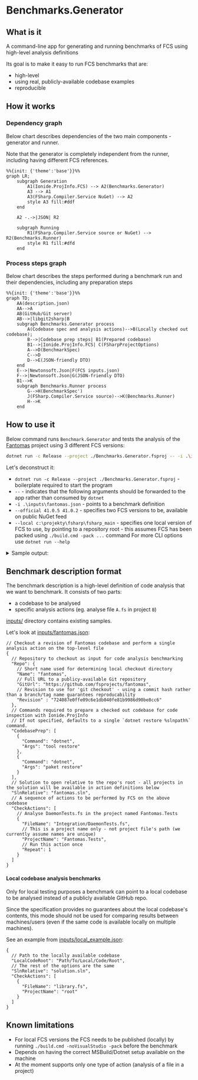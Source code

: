 # Benchmarks.Generator

## What is it
A command-line app for generating and running benchmarks of FCS using high-level analysis definitions

Its goal is to make it easy to run FCS benchmarks that are:
* high-level
* using real, publicly-available codebase examples
* reproducible

## How it works
### Dependency graph
Below chart describes dependencies of the two main components - generator and runner.

Note that the generator is completely independent from the runner, including having different FCS references. 
```mermaid
%%{init: {'theme':'base'}}%%
graph LR;
    subgraph Generation
        A1(Ionide.ProjInfo.FCS) --> A2(Benchmarks.Generator)
        A3 --> A1
        A3(FSharp.Compiler.Service NuGet) --> A2
        style A3 fill:#ddf
    end

    A2 -.->|JSON| R2
    
    subgraph Running
        R1(FSharp.Compiler.Service source or NuGet) --> R2(Benchmarks.Runner)
        style R1 fill:#dfd
    end
```
### Process steps graph
Below chart describes the steps performed during a benchmark run and their dependencies, including any preparation steps
```mermaid
%%{init: {'theme':'base'}}%%
graph TD;
    AA(description.json)
    AA-->A
    AB(GitHub/Git server)
    AB-->|libgit2sharp|B
    subgraph Benchmarks.Generator process
        A(Codebase spec and analysis actions)-->B(Locally checked out codebase);
        B-->|Codebase prep steps| B1(Prepared codebase)
        B1-->|Ionide.ProjInfo.FCS| C(FSharpProjectOptions)
        A-->D(BenchmarkSpec)
        C-->D
        D-->E(JSON-friendly DTO)
    end
    E-->|Newtonsoft.Json|F(FCS inputs.json)
    F-->|Newtonsoft.Json|G(JSON-friendly DTO)
    B1-->K
    subgraph Benchmarks.Runner process
        G-->H(BenchmarkSpec')
        J(FSharp.Compiler.Service source)-->K(Benchmarks.Runner)
        H-->K
    end
```
## How to use it
Below command runs `Benchmark.Generator` and tests the analysis of the [Fantomas](https://github.com/fsprojects/fantomas) project using 3 different FCS versions: 
```bash
dotnet run -c Release --project ./Benchmarks.Generator.fsproj -- -i .\inputs\fantomas.json --official 41.0.5 41.0.2 --local c:\projekty\fsharp\fsharp_main -n 1 
```
Let's deconstruct it:
- `dotnet run -c Release --project ./Benchmarks.Generator.fsproj` - boilerplate required to start the program
- ` -- ` - indicates that the following arguments should be forwarded to the app rather than consumed by `dotnet`
- `-i .\inputs\fantomas.json` - points to a benchmark definition
- `--official 41.0.5 41.0.2` - specifies two FCS versions to be, available on public NuGet feed
- `--local c:\projekty\fsharp\fsharp_main` - specifies one local version of FCS to use, by pointing to a repository root - this assumes FCS has been packed using `./build.cmd -pack ...` command
For more CLI options use `dotnet run --help`

<details>
<summary>Sample output:</summary>

```bash
[23:55:02 INF] PrepareCodebase: Preparing repo fantomas (https://github.com/fsprojects/fantomas) @ 0fe6785076e045f28e4c88e6a57dd09b649ce671
[23:55:02 INF] PrepareCodebase: .artifacts\fantomas\0fe6785076e045f28e4c88e6a57dd09b649ce671 already exists - will assume the correct repository is already checked out
[23:55:02 INF] PrepareCodebase: Running 3 codebase prep steps
[23:55:05 INF] LoadOptions: 7 projects loaded from C:\projekty\fsharp\fsharp-benchmark-generator\.artifacts\fantomas\0fe6785076e045f28e4c88e6a57dd09b649ce671\fantomas.sln
[23:55:05 INF] PrepareAndRun: Serializing inputs as C:\projekty\fsharp\fsharp-benchmark-generator\.artifacts\fantomas\0fe6785076e045f28e4c88e6a57dd09b649ce671\.artifacts\2022-08-24_22-55-05.fcsinputs.json
[23:55:05 INF] Run: Starting the benchmark:
- Full BDN output can be found in C:\projekty\fsharp\fsharp-benchmark-generator\bin\Release\net6.0\Benchmarks.Runner\BenchmarkDotNet.Artifacts/*.log.
- Full commandline: 'dotnet run -c Release -- --input=C:\projekty\fsharp\fsharp-benchmark-generator\.artifacts\fantomas\0fe6785076e045f28e4c88e6a57dd09b649ce671\.artifacts\2022-08-24_22-55-05.fcsinputs.json --iterations=2 --warmups=1 --official 41.0.5 41.0.2 --local c:\projekty\fsharp\fsharp_main'
- Working directory: 'C:\projekty\fsharp\fsharp-benchmark-generator\bin\Release\net6.0\Benchmarks.Runner'.
[23:58:10 INF] Run:
[23:58:10 INF] Run: BenchmarkDotNet=v0.13.1, OS=Windows 10.0.22621
[23:58:10 INF] Run: AMD Ryzen 7 5700G with Radeon Graphics, 1 CPU, 16 logical and 8 physical cores
[23:58:10 INF] Run:   [Host]                         : .NET Framework 4.8 (4.8.9075.0), X64 LegacyJIT DEBUG
[23:58:10 INF] Run:   41.0.2                         : .NET Framework 4.8 (4.8.9075.0), X64 RyuJIT
[23:58:10 INF] Run:   41.0.5                         : .NET Framework 4.8 (4.8.9075.0), X64 RyuJIT
[23:58:10 INF] Run:   c:\projekty\fsharp\fsharp_main : .NET Framework 4.8 (4.8.9075.0), X64 RyuJIT
[23:58:10 INF] Run:
[23:58:10 INF] Run: EnvironmentVariables=FcsBenchmarkInput=C:\projekty\fsharp\fsharp-benchmark-generator\.artifacts\fantomas\0fe6785076e045f28e4c88e6a57dd09b649ce671\.artifacts\2022-08-24_22-55-05.fcsinputs.json  InvocationCount=1  IterationCount=2
[23:58:10 INF] Run: LaunchCount=1  UnrollFactor=1  WarmupCount=1
[23:58:10 INF] Run:
[23:58:10 INF] Run: | Method |                            Job |                                  NuGetReferences |    Mean | Error |  StdDev |       Gen 0 |       Gen 1 |     Gen 2 | Allocated |
[23:58:10 INF] Run: |------- |------------------------------- |------------------------------------------------- |--------:|------:|--------:|------------:|------------:|----------:|----------:|
[23:58:10 INF] Run: |    Run |                         41.0.2 | FSharp.Compiler.Service 41.0.2,FSharp.Core 6.0.2 | 10.23 s |    NA | 0.256 s | 692000.0000 | 134000.0000 | 7000.0000 |      4 GB |
[23:58:10 INF] Run: |    Run |                         41.0.5 | FSharp.Compiler.Service 41.0.5,FSharp.Core 6.0.5 | 10.22 s |    NA | 0.145 s | 704000.0000 | 140000.0000 | 7000.0000 |      4 GB |
[23:58:10 INF] Run: |    Run | c:\projekty\fsharp\fsharp_main | FSharp.Compiler.Service 41.0.6,FSharp.Core 6.0.6 | 10.75 s |    NA | 0.547 s | 698000.0000 | 137000.0000 | 7000.0000 |      4 GB |
[23:58:10 INF] Run: Full Log available in 'C:\projekty\fsharp\fsharp-benchmark-generator\bin\Release\net6.0\Benchmarks.Runner\BenchmarkDotNet.Artifacts\Benchmarks.Runner.FCSBenchmark-20220824-235509.log'
[23:58:10 INF] Run: Reports available in 'C:\projekty\fsharp\fsharp-benchmark-generator\bin\Release\net6.0\Benchmarks.Runner\BenchmarkDotNet.Artifacts\results'
```

</details>

## Benchmark description format
The benchmark description is a high-level definition of code analysis that we want to benchmark. It consists of two parts:
- a codebase to be analysed
- specific analysis actions (eg. analyse file `A.fs` in project `B`)

[inputs/](inputs/) directory contains existing samples.

Let's look at [inputs/fantomas.json](inputs/fantomas.json):
```json5
// Checkout a revision of Fantomas codebase and perform a single analysis action on the top-level file
{
  // Repository to checkout as input for code analysis benchmarking
  "Repo": {
    // Short name used for determining local checkout directory
    "Name": "fantomas",
    // Full URL to a publicy-available Git repository
    "GitUrl": "https://github.com/fsprojects/fantomas",
    // Revision to use for 'git checkout' - using a commit hash rather than a branch/tag name guarantees reproducability
    "Revision" : "724087e0ffe09c6e1db040fe81b9986d90be8cc6"
  },
  // Commands required to prepare a checked out codebase for code inspection with Ionide.ProjInfo
  // If not specified, defaults to a single `dotnet restore %slnpath%` command.
  "CodebasePrep": [
    {
      "Command": "dotnet",
      "Args": "tool restore"
    },
    {
      "Command": "dotnet",
      "Args": "paket restore"
    }
  ],
  // Solution to open relative to the repo's root - all projects in the solution will be available in action definitions below
  "SlnRelative": "fantomas.sln",
  // A sequence of actions to be performed by FCS on the above codebase
  "CheckActions": [
    // Analyse DaemonTests.fs in the project named Fantomas.Tests
    {
      "FileName": "Integration/DaemonTests.fs",
      // This is a project name only - not project file's path (we currently assume names are unique)
      "ProjectName": "Fantomas.Tests",
      // Run this action once
      "Repeat": 1
    }
  ]
}
```
#### Local codebase analysis benchmarks
Only for local testing purposes a benchmark can point to a local codebase to be analysed instead of a publicly available GitHub repo.

Since the specification provides no guarantees about the local codebase's contents, this mode should not be used for comparing results between machines/users (even if the same code is available locally on multiple machines).

See an example from [inputs/local_example.json](inputs/local_example.json): 
```json5
{
  // Path to the locally available codebase
  "LocalCodeRoot": "Path/To/Local/Code/Root",
  // The rest of the options are the same
  "SlnRelative": "solution.sln",
  "CheckActions": [
    {
      "FileName": "library.fs",
      "ProjectName": "root"
    }
  ]
}
```

## Known limitations
* For local FCS versions the FCS needs to be published (locally) by running `./build.cmd -noVisualStudio -pack` before the benchmark
* Depends on having the correct MSBuild/Dotnet setup available on the machine
* At the moment supports only one type of action (analysis of a file in a project)
